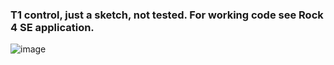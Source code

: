 
### T1 control, just a sketch, not tested. For working code see Rock 4 SE application.

![image](https://github.com/user-attachments/assets/e0af3f23-2c3f-46a4-86c8-9b84d7d156de)

